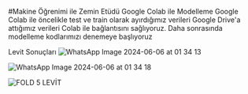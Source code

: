 #Makine Öğrenimi ile Zemin Etüdü
Google Colab ile Modelleme
Google Colab ile öncelikle test ve train olarak ayırdığımız verileri Google Drive'a attığımız verileri Colab ile bağlantısını sağlıyoruz. Daha sonrasında modelleme kodlarımızı denemeye başlıyoruz

Levit Sonuçları
![WhatsApp Image 2024-06-06 at 01 34 13](https://github.com/elif-ozkan/Zemin_Etudu-_Makine_-Ogrenimi/assets/94003321/4dc5d5ad-40f2-4d0a-a84e-ade5033e013c)

![WhatsApp Image 2024-06-06 at 01 34 18](https://github.com/elif-ozkan/Zemin_Etudu-_Makine_-Ogrenimi/assets/94003321/8025a225-fddd-44ca-be36-b5035e098013)

![FOLD 5 LEVİT](https://github.com/elif-ozkan/Zemin_Etudu-_Makine_-Ogrenimi/assets/94003321/d7201669-487a-4a75-a28a-2dd007c16853)




